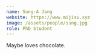 ```yaml
---
name: Sung-A Jang
website: https://www.mijisu.xyz
image: /assets/people/sung.jpg
role: PhD Student
---
```


Maybe loves chocolate.
